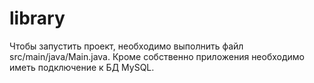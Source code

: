 # library
Чтобы запустить проект, необходимо выполнить файл src/main/java/Main.java. 
Кроме собственно приложения необходимо иметь подключение к БД MySQL. 
